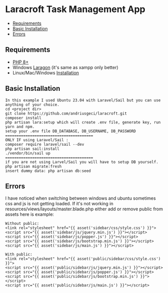 # Laracroft Task Management App

- [Requirements](#requirements)
- [Basic Installation](#basic-installation)
- [Errors](#errors)


<a name="requirements"></a>
## Requirements

- [PHP 8+](https://www.php.net/manual/en/install.php)
- Windows [Laragon](https://laragon.org/) (it's same as xampp only better)
- Linux/Mac/Windows [Installation](https://laravel.com/docs/10.x/installation)


<a name="basic-installation"></a>
## Basic Installation

```
In this example I used Ubuntu 23.04 with Laravel/Sail but you can use anything of your choice.
cd <project dir>
git clone https://github.com/andriusgeci/laracroft.git
composer install
php artisan lara:setup which will create .env file, generate key, run yarn and npm.
setup your .env file DB_DATABASE, DB_USERNAME, DB_PASSWORD
=======================================
ONLY IF using Laravel/Sail : 
composer require laravel/sail --dev
php artisan sail:install
./vendor/bin/sail up
=======================================
if you are not using Larvel/Sail you will have to setup DB yourself.
php artisan migrate:fresh
insert dummy data: php artisan db:seed
```

## Errors
I have noticed when switching between windows and ubuntu sometimes css and js is not getting loaded.
If it's not working in resources/views/layouts/master.blade.php either add or remove public from assets here is example:
```
Without public:
<link rel="stylesheet" href="{{ asset('sidebar/css/style.css') }}">
<script src="{{ asset('sidebar/js/jquery.min.js') }}"></script>
<script src="{{ asset('sidebar/js/popper.js') }}"></script>
<script src="{{ asset('sidebar/js/bootstrap.min.js') }}"></script>
<script src="{{ asset('sidebar/js/main.js') }}"></script>

With public:
<link rel="stylesheet" href="{{ asset('public/sidebar/css/style.css') }}">
<script src="{{ asset('public/sidebar/js/jquery.min.js') }}"></script>
<script src="{{ asset('public/sidebar/js/popper.js') }}"></script>
<script src="{{ asset('public/sidebar/js/bootstrap.min.js') }}"></script>
<script src="{{ asset('public/sidebar/js/main.js') }}"></script>
```

